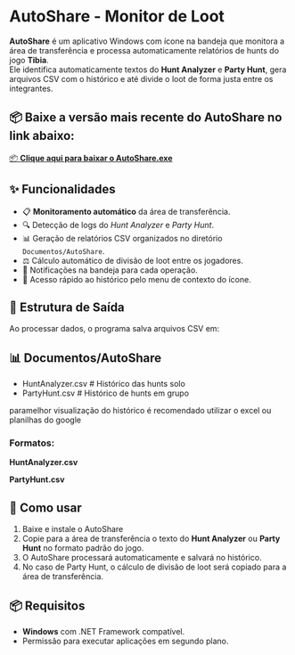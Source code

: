 # AutoShare - Monitor de Loot

**AutoShare** é um aplicativo Windows com ícone na bandeja que monitora a área de transferência e processa automaticamente relatórios de hunts do jogo **Tibia**.  
Ele identifica automaticamente textos do **Hunt Analyzer** e **Party Hunt**, gera arquivos CSV com o histórico e até divide o loot de forma justa entre os integrantes.

## 📦 Baixe a versão mais recente do **AutoShare** no link abaixo:

[📦 **Clique aqui para baixar o AutoShare.exe**](https://github.com/Grodrigues1998/AutoShare/releases/download/v1.0/AutoShareInstaller.exe)

## ✨ Funcionalidades

- 📋 **Monitoramento automático** da área de transferência.
- 🔍 Detecção de logs do *Hunt Analyzer* e *Party Hunt*.
- 📊 Geração de relatórios CSV organizados no diretório `Documentos/AutoShare`.
- ⚖️ Cálculo automático de divisão de loot entre os jogadores.
- 💬 Notificações na bandeja para cada operação.
- 📂 Acesso rápido ao histórico pelo menu de contexto do ícone.

## 📁 Estrutura de Saída

Ao processar dados, o programa salva arquivos CSV em:



## 📊 Documentos/AutoShare
- HuntAnalyzer.csv # Histórico das hunts solo
- PartyHunt.csv # Histórico de hunts em grupo

paramelhor visualização do histórico é recomendado utilizar o excel ou planilhas do google


### Formatos:

**HuntAnalyzer.csv**

**PartyHunt.csv**



## 🚀 Como usar
1. Baixe e instale o AutoShare
1. Copie para a área de transferência o texto do **Hunt Analyzer** ou **Party Hunt** no formato padrão do jogo.
2. O AutoShare processará automaticamente e salvará no histórico.
3. No caso de Party Hunt, o cálculo de divisão de loot será copiado para a área de transferência.

## 📦 Requisitos

- **Windows** com .NET Framework compatível.
- Permissão para executar aplicações em segundo plano.
